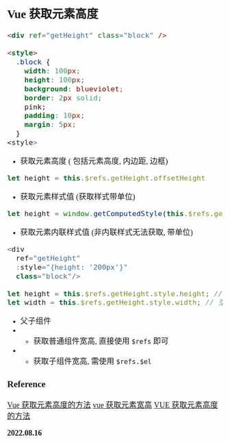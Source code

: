 <font size=4 face='楷体'>

## Vue 获取元素高度

```html
<div ref="getHeight" class="block" />

<style>
  .block {
    width: 100px;
    height: 100px;
    background: blueviolet;
    border: 2px solid;
    pink;
    padding: 10px;
    margin: 5px;
  }
<style>
```

- 获取元素高度 ( 包括元素高度, 内边距, 边框)

```javascript
let height = this.$refs.getHeight.offsetHeight
```

- 获取元素样式值 (获取样式带单位)

```javascript
let height = window.getComputedStyle(this.$refs.getHeight).height
```

- 获取元素内联样式值 (非内联样式无法获取, 带单位)

```javascript
<div
  ref="getHeight"
  :style="{height: '200px'}"
  class="block"/>

let height = this.$refs.getHeight.style.height; // 200px
let width = this.$refs.getHeight.style.width; // 空值
```

- 父子组件
- - 获取普通组件宽高, 直接使用 `$refs` 即可
- - 获取子组件宽高, 需使用 `$refs.$el`

### Reference

[Vue 获取元素高度的方法](https://blog.csdn.net/weixin_46074961/article/details/107764642)
[vue 获取元素宽高](https://blog.csdn.net/lgg1997/article/details/125618858)
[VUE 获取元素高度的方法](https://blog.51cto.com/u_14627797/5428987)

**2022.08.16**
